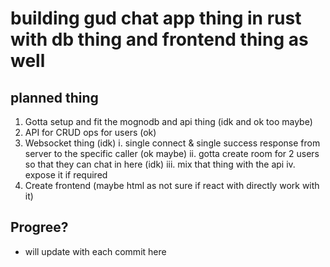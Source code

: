 # building gud chat app thing in rust with db thing and frontend thing as well

## planned thing

1. Gotta setup and fit the mognodb and api thing (idk and ok too maybe)
2. API for CRUD ops for users (ok)
3. Websocket thing (idk)
   i. single connect & single success response from server to the specific caller (ok maybe)
   ii. gotta create room for 2 users so that they can chat in here (idk)
   iii. mix that thing with the api
   iv. expose it if required
4. Create frontend (maybe html as not sure if react with directly work with it)

## Progree?

- will update with each commit here
